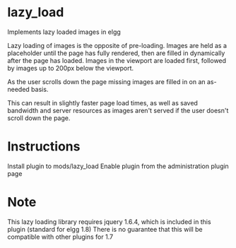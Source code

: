lazy_load
=========

Implements lazy loaded images in elgg

Lazy loading of images is the opposite of pre-loading.  Images are held as a placeholder until
the page has fully rendered, then are filled in dynamically after the page has loaded.
Images in the viewport are loaded first, followed by images up to 200px below the viewport.

As the user scrolls down the page missing images are filled in on an as-needed basis.

This can result in slightly faster page load times, as well as saved bandwidth and server resources
as images aren't served if the user doesn't scroll down the page.


Instructions
============

Install plugin to mods/lazy_load
Enable plugin from the administration plugin page



Note
=====

This lazy loading library requires jquery 1.6.4, which is included in this plugin (standard for elgg 1.8)
There is no guarantee that this will be compatible with other plugins for 1.7